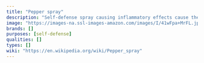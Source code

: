 ```yaml
---
title: "Pepper spray"
description: "Self-defense spray causing inflammatory effects cause the eyes of your assailant."
image: "https://images-na.ssl-images-amazon.com/images/I/41wFpa+MrFL.jpg"
brands: []
purposes: [self-defense]
qualities: []
types: []
wiki: "https://en.wikipedia.org/wiki/Pepper_spray"
---
```

